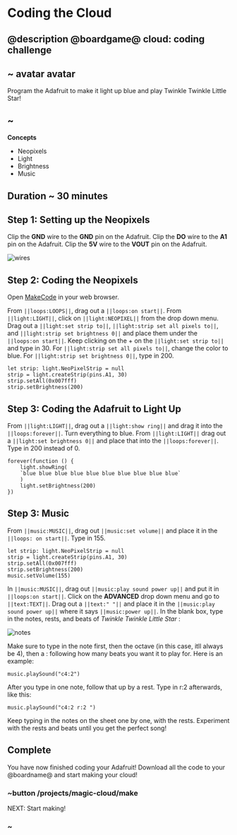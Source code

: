 # Coding the Cloud
## @description @boardgame@ cloud: coding challenge

## ~ avatar avatar 

Program the Adafruit to make it light up blue and play Twinkle Twinkle Little Star!

## ~

**Concepts**

* Neopixels
* Light
* Brightness
* Music 

## Duration ~ 30 minutes

## Step 1: Setting up the Neopixels 

Clip the **GND** wire to the **GND** pin on the Adafruit. Clip the **DO** wire to the **A1** pin on the Adafruit. Clip the **5V** wire to the **VOUT** pin on the Adafruit.

![wires](/static/cp/projects/magic-cloud/wires.jpg)

## Step 2: Coding the Neopixels

Open [MakeCode](@homeurl@) in your web browser.

From ``||loops:LOOPS||``, drag out a ``||loops:on start||``. From ``||light:LIGHT||``, click on ``||light:NEOPIXEL||`` from the drop down menu. Drag out a ``||light:set strip to||``, ``||light:strip set all pixels to||``, and ``||light:strip set brightness 0||``  and place them under the ``||loops:on start||``. Keep clicking on the + on the ``||light:set strip to||`` and type in 30. For ``||light:strip set all pixels to||``, change the color to blue. For ``||light:strip set brightness 0||``, type in 200.

```blocks
let strip: light.NeoPixelStrip = null
strip = light.createStrip(pins.A1, 30)
strip.setAll(0x007fff)
strip.setBrightness(200)
```
## Step 3: Coding the Adafruit to Light Up

From ``||light:LIGHT||``, drag out a ``||light:show ring||`` and drag it into the ``||loops:forever||``. Turn everything to blue. From ``||light:LIGHT||`` drag out a ``||light:set brightness 0||`` and place that into the ``||loops:forever||``. Type in 200 instead of 0. 

```blocks
forever(function () {
    light.showRing(
    `blue blue blue blue blue blue blue blue blue blue`
    )
    light.setBrightness(200)
})
```

## Step 3: Music

From ``||music:MUSIC||``, drag out ``||music:set volume||`` and place it in the ``||loops: on start||``. Type in 155.

```blocks
let strip: light.NeoPixelStrip = null
strip = light.createStrip(pins.A1, 30)
strip.setAll(0x007fff)
strip.setBrightness(200)
music.setVolume(155)
```

In ``||music:MUSIC||``, drag out ``||music:play sound power up||`` and put it in ``||loops:on start||``. Click on the **ADVANCED** drop down menu and go to ``||text:TEXT||``. Drag out a ``||text:" "||`` and place it in the ``||music:play sound power up||`` where it says ``||music:power up||``. In the blank box, type in the notes, rests, and beats of _Twinkle Twinkle Little Star_ : 

![notes](/static/cp/projects/magic-cloud/notes.jpg)

Make sure to type in the note first, then the octave (in this case, itll always be 4), then a : following how many beats you want it to play for. Here is an example:

``` blocks
music.playSound("c4:2")
```

After you type in one note, follow that up by a rest. Type in r:2 afterwards, like this:

```blocks
music.playSound("c4:2 r:2 ")
```

Keep typing in the notes on the sheet one by one, with the rests. Experiment with the rests and beats until you get the perfect song!

## Complete

You have now finished coding your Adafruit! 
Download all the code to your @boardname@ and start making your cloud!

### ~button /projects/magic-cloud/make
NEXT: Start making!
### ~